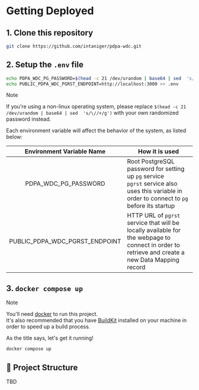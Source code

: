 # Getting Deployed

## 1. Clone this repository
```sh
git clone https://github.com/intaniger/pdpa-wdc.git
```

## 2. Setup the `.env` file

```sh
echo PDPA_WDC_PG_PASSWORD=$(head -c 21 /dev/urandom | base64 | sed  's/\//+/g') > .env # random pg password
echo PUBLIC_PDPA_WDC_PGRST_ENDPOINT=http://localhost:3000 >> .env
```
> [!NOTE] 
> If you're using a non-linux operating system, please replace `$(head -c 21 /dev/urandom | base64 | sed  's/\//+/g')` with your own randomized password instead.

Each environment variable will affect the behavior of the system, as listed below:

| Environment Variable Name | How it is used |
| :---: | --- |
| PDPA_WDC_PG_PASSWORD | Root PostgreSQL password for setting up `pg` service <br />  `pgrst` service also uses this variable in order to connect to `pg` before its startup  |
| PUBLIC_PDPA_WDC_PGRST_ENDPOINT | HTTP URL of `pgrst` service that will be locally available for the webpage to connect in order to retrieve and create a new Data Mapping record |

## 3. `docker compose up`

> [!NOTE]
> You'll need [docker](https://www.docker.com/) to run this project. <br />
> It's also recommended that you have [BuildKit](https://docs.docker.com/build/buildkit/) installed on your machine in order to speed up a build process.

As the title says, let's get it running!

```sh
docker compose up
```

## 🚀 Project Structure
TBD
